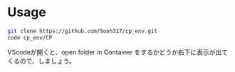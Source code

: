 # Usage

```bash
git clone https://github.com/Sooh317/cp_env.git
code cp_env/CP
```

VScodeが開くと、open folder in Container をするかどうか右下に表示が出てくるので、しましょう。